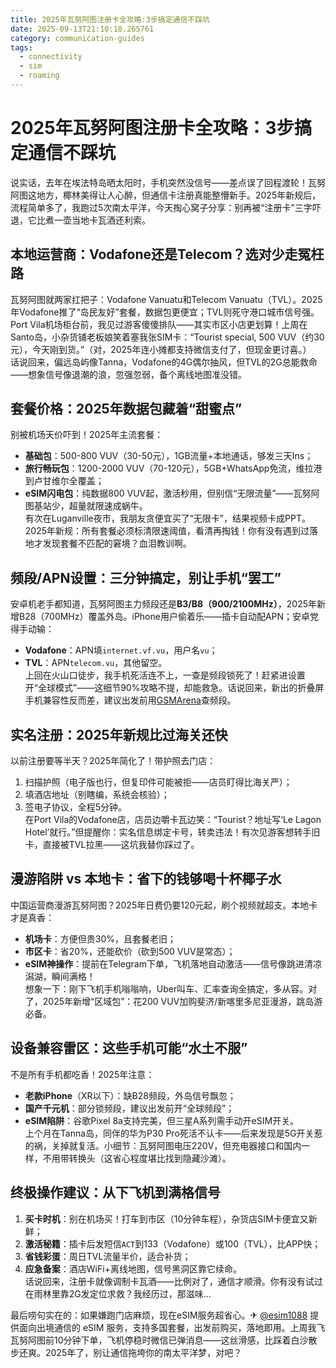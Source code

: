 ```yaml
---
title: 2025年瓦努阿图注册卡全攻略:3步搞定通信不踩坑
date: 2025-09-13T21:10:18.265761
category: communication-guides
tags:
  - connectivity
  - sim
  - roaming
---
```


# 2025年瓦努阿图注册卡全攻略：3步搞定通信不踩坑

说实话，去年在埃法特岛晒太阳时，手机突然没信号——差点误了回程渡轮！瓦努阿图这地方，椰林美得让人心醉，但通信卡注册真能整懵新手。2025年新规后，流程简单多了，我跑过5次南太平洋，今天掏心窝子分享：别再被“注册卡”三字吓退，它比煮一壶当地卡瓦酒还利索。

## 本地运营商：Vodafone还是Telecom？选对少走冤枉路  
瓦努阿图就两家扛把子：Vodafone Vanuatu和Telecom Vanuatu（TVL）。2025年Vodafone推了“岛民友好”套餐，数据包更便宜；TVL则死守港口城市信号强。Port Vila机场柜台前，我见过游客傻傻排队——其实市区小店更划算！上周在Santo岛，小杂货铺老板娘笑着塞我张SIM卡：“Tourist special, 500 VUV（约30元），今天刚到货。”（对，2025年连小摊都支持微信支付了，但现金更讨喜。）  
话说回来，偏远岛屿像Tanna，Vodafone的4G偶尔抽风，但TVL的2G总能救命——想象信号像退潮的浪，忽强忽弱，备个离线地图准没错。

## 套餐价格：2025年数据包藏着“甜蜜点”  
别被机场天价吓到！2025年主流套餐：  
- **基础包**：500-800 VUV（30-50元），1GB流量+本地通话，够发三天Ins；  
- **旅行畅玩包**：1200-2000 VUV（70-120元），5GB+WhatsApp免流，维拉港到卢甘维尔全覆盖；  
- **eSIM闪电包**：纯数据800 VUV起，激活秒用，但别信“无限流量”——瓦努阿图基站少，超量就限速成蜗牛。  
有次在Luganville夜市，我朋友贪便宜买了“无限卡”，结果视频卡成PPT。2025年新规：所有套餐必须标清限速阈值，看清再掏钱！你有没有遇到过落地才发现套餐不匹配的窘境？血泪教训啊。

## 频段/APN设置：三分钟搞定，别让手机“罢工”  
安卓机老手都知道，瓦努阿图主力频段还是**B3/B8（900/2100MHz）**，2025年新增B28（700MHz）覆盖外岛。iPhone用户偷着乐——插卡自动配APN；安卓党得手动输：  
- **Vodafone**：APN填`internet.vf.vu`，用户名`vu`；  
- **TVL**：APN`telecom.vu`，其他留空。  
上回在火山口徒步，我手机死活连不上，一查是频段锁死了！赶紧进设置开“全球模式”——这细节90%攻略不提，却能救急。话说回来，新出的折叠屏手机兼容性反而差，建议出发前用[GSMArena](https://www.gsmarena.com)查频段。

## 实名注册：2025年新规比过海关还快  
以前注册要等半天？2025年简化了！带护照去门店：  
1. 扫描护照（电子版也行，但复印件可能被拒——店员盯得比海关严）；  
2. 填酒店地址（别瞎编，系统会核验）；  
3. 签电子协议，全程5分钟。  
在Port Vila的Vodafone店，店员边嚼卡瓦边笑：“Tourist？地址写‘Le Lagon Hotel’就行。”但提醒你：实名信息绑定卡号，转卖违法！有次见游客想转手旧卡，直接被TVL拉黑——这坑我替你踩过了。

## 漫游陷阱 vs 本地卡：省下的钱够喝十杯椰子水  
中国运营商漫游瓦努阿图？2025年日费仍要120元起，刷个视频就超支。本地卡才是真香：  
- **机场卡**：方便但贵30%，且套餐老旧；  
- **市区卡**：省20%，还能砍价（砍到500 VUV是常态）；  
- **eSIM神操作**：提前在Telegram下单，飞机落地自动激活——信号像跳进清凉潟湖，瞬间满格！  
想象一下：刚下飞机手机嗡嗡响，Uber叫车、汇率查询全搞定，多从容。对了，2025年新增“区域包”：花200 VUV加购斐济/新喀里多尼亚漫游，跳岛游必备。

## 设备兼容雷区：这些手机可能“水土不服”  
不是所有手机都吃香！2025年注意：  
- **老款iPhone**（XR以下）：缺B28频段，外岛信号飘忽；  
- **国产千元机**：部分锁频段，建议出发前开“全球频段”；  
- **eSIM陷阱**：谷歌Pixel 8a支持完美，但三星A系列需手动开eSIM开关。  
上个月在Tanna岛，同伴的华为P30 Pro死活不认卡——后来发现是5G开关惹的祸，关掉就复活。小细节：瓦努阿图电压220V，但充电器接口和国内一样，不用带转换头（这省心程度堪比找到隐藏沙滩）。

## 终极操作建议：从下飞机到满格信号  
1. **买卡时机**：别在机场买！打车到市区（10分钟车程），杂货店SIM卡便宜又新鲜；  
2. **激活秘籍**：插卡后发短信`ACT`到133（Vodafone）或100（TVL），比APP快；  
3. **省钱彩蛋**：周日TVL流量半价，适合补货；  
4. **应急备案**：酒店WiFi+离线地图，信号黑洞区靠它续命。  
话说回来，注册卡就像调制卡瓦酒——比例对了，通信才顺滑。你有没有试过在雨林里靠2G发定位求救？我经历过，那滋味… 

最后唠句实在的：如果嫌跑门店麻烦，现在eSIM服务超省心。✈ [@esim1088](https://t.me/s/esim1088) 提供面向出境通信的 eSIM 服务，支持多国套餐，出发前购买，落地即用。上周我飞瓦努阿图前10分钟下单，飞机停稳时微信已弹消息——这丝滑感，比踩着白沙散步还爽。2025年了，别让通信拖垮你的南太平洋梦，对吧？
